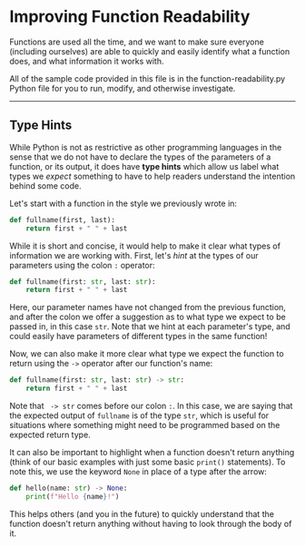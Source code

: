 # Improving Function Readability

Functions are used all the time, and we want to make sure everyone (including ourselves) are able to quickly and easily identify what a function does, and what information it works with.

All of the sample code provided in this file is in the function-readability.py Python file for you to run, modify, and otherwise investigate.

---

## Type Hints

While Python is not as restrictive as other programming languages in the sense that we do not have to declare the types of the parameters of a function, or its output, it does have **type hints** which allow us label what types we _expect_ something to have to help readers understand the intention behind some code.

Let's start with a function in the style we previously wrote in:

```python
def fullname(first, last):
    return first + " " + last
```

While it is short and concise, it would help to make it clear what types of information we are working with. First, let's _hint_ at the types of our parameters using the colon `:` operator:

```python
def fullname(first: str, last: str):
    return first + " " + last
```

Here, our parameter names have not changed from the previous function, and after the colon we offer a suggestion as to what type we expect to be passed in, in this case `str`. Note that we hint at each parameter's type, and could easily have parameters of different types in the same function!

Now, we can also make it more clear what type we expect the function to return using the `->` operator after our function's name:

```python
def fullname(first: str, last: str) -> str:
    return first + " " + last
```

Note that ` -> str` comes before our colon `:`. In this case, we are saying that the expected output of `fullname` is of the type `str`, which is useful for situations where something might need to be programmed based on the expected return type.

It can also be important to highlight when a function doesn't return anything (think of our basic examples with just some basic `print()` statements). To note this, we use the keyword `None` in place of a type after the arrow:

```python
def hello(name: str) -> None:
    print(f"Hello {name}!")
```

This helps others (and you in the future) to quickly understand that the function doesn't return anything without having to look through the body of it.
